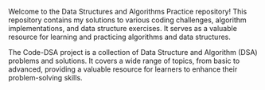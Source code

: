 
Welcome to the Data Structures and Algorithms Practice repository! This repository contains my solutions to various coding challenges, algorithm implementations, and data structure exercises. It serves as a valuable resource for learning and practicing algorithms and data structures.

The Code-DSA project is a collection of Data Structure and Algorithm (DSA) problems and solutions. It covers a wide range of topics, from basic to advanced, providing a valuable resource for learners to enhance their problem-solving skills.
